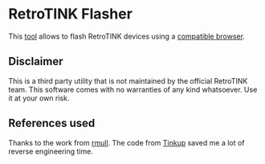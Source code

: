 # RetroTINK Flasher

This [tool](https://retrotinkflasher.com/) allows to flash RetroTINK devices using a [compatible browser](https://caniuse.com/web-serial).

## Disclaimer

This is a third party utility that is not maintained by the official RetroTINK team. This software comes with no warranties of any kind whatsoever. Use it at your own risk.

## References used

Thanks to the work from [rmull](https://github.com/rmull). The code from [Tinkup](https://github.com/rmull/tinkup) saved me a lot of reverse engineering time.
